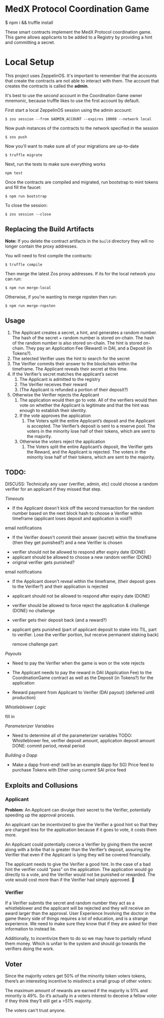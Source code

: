 # MedX Protocol Coordination Game

$ npm i && truffle install

These smart contracts implement the MedX Protocol coordination game.  This game allows applicants to be added to a Registry by providing a hint and committing a secret.

# Local Setup

This project uses ZeppelinOS.  It's important to remember that the accounts that create the contracts are not able to interact with them.  The account that creates the contracts is called the **admin**.

It's best to use the *second* account in the Coordination Game owner mnemonic, because truffle likes to use the first account by default.

First start a local ZeppelinOS session using the admin account:

```
$ zos session --from $ADMIN_ACCOUNT --expires 10000 --network local
```

Now push instances of the contracts to the network specified in the session

```
$ zos push
```

Now you'll want to make sure all of your migrations are up-to-date

```
$ truffle migrate
```

Next, run the tests to make sure everything works

```
npm test
```

Once the contracts are compiled and migrated, run bootstrap to mint tokens and fill the faucet:

```
$ npm run bootstrap
```

To close the session:

```
$ zos session --close
```

## Replacing the Build Artifacts

**Note:** If you delete the contract artifacts in the `build` directory they will no longer contain the proxy addresses.

You will need to first compile the contracts:

```
$ truffle compile
```

Then merge the latest Zos proxy addresses.  If its for the local network you can run:

```
$ npm run merge-local
```

Otherwise, if you're wanting to merge ropsten then run:

```
$ npm run merge-ropsten
```

## Usage

1. The Applicant creates a secret, a hint, and generates a random number.  The hash of the secret + random number is stored on-chain.  The hash of the random number is also stored on-chain. The hint is stored on-chain. They pay an Application Fee (Reward) in DAI, and a Deposit (in Tokens?).
2. The selected Verifier uses the hint to search for the secret
3. The Verifier commits their answer to the blockchain within the timeframe.  The Applicant reveals their secret at this time.
4. If the Verifier’s secret matches the applicant’s secret
   1. The Applicant is admitted to the registry
   2. The Verifier receives their reward
   3. (The Applicant is refunded a portion of their deposit?)
5. Otherwise the Verifier rejects the Applicant
   1. The application would then go to vote.  All of the verifiers would then vote on whether the Applicant is legitimate and that the hint was enough to establish their identity.
   2. If the vote approves the application
      1. The Voters split the entire Applicant’s deposit and the Applicant is accepted.  The Verifier’s deposit is sent to a reserve pool.  The voters in the minority lose half of their tokens, which are sent to the majority.
   3. Otherwise the voters reject the application
      1. The Voters split the entire Applicant’s deposit, the Verifier gets the Reward, and the Applicant is rejected. The voters in the minority lose half of their tokens, which are sent to the majority.

## TODO:

DISCUSS: Technically any user (verifier, admin, etc) could choose a random verifier for an applicant if they missed that step.

*Timeouts*

- If the Applicant doesn't kick off the second transaction for the random number based on the next block hash to choose a Verifier within timeframe (applicant loses deposit and application is void?)


email notifications
- If the Verifier doesn't commit their answer (secret) within the timeframe (then they get punished?) and a new Verifier is chosen

* verifier should not be allowed to respond after expiry date (DONE)
* applicant should be allowed to choose a new random verifier (DONE)
* original verifier gets punished?



email notifications
- If the Applicant doesn't reveal within the timeframe, (their deposit goes to the Verifier?) and their application is rejected

* applicant should not be allowed to respond after expiry date (DONE)
* verifier should be allowed to force reject the application & challenge (DONE)
   no challenge
* verifier gets their deposit back (and a reward?)
* applicant gets punished
  (part of applicant deposit to stake into TIL, part to verifier. Lose the verifier portion, but receive permanent staking back)

  remove challenge part

*Payouts*

- Need to pay the Verifier when the game is won or the vote rejects

- The Applicant needs to pay the reward in DAI (Application Fee) to the CoordinationGame contract as well as the Deposit (in Tokens?) for the application

- Reward payment from Applicant to Verifier (DAI payout) (deferred until production)

*Whistleblower Logic*

fill in

*Parameterizer Variables*

- Need to determine all of the parameterizer variables
  TODO: Whistleblower fee, verifier deposit amount, application deposit amount
  DONE: commit period, reveal period

*Building a Dapp*

- Make a dapp front-end! (will be an example dapp for SG)
  Price feed to purchase Tokens with Ether using current SAI price feed


## Exploits and Collusions

### Applicant

**Problem**: An Applicant can divulge their secret to the Verifier, potentially speeding up the approval process.

An applicant can be incentivized to give the Verifier a good hint so that they are charged less for the application because if it goes to vote, it costs them more.

An Applicant could potentially coerce a Verifier by giving them the secret along with a bribe that is greater than the Verifier’s deposit, assuring the Verifier that even if the Applicant is lying they will be covered financially.

The applicant needs to give the Verifier a good hint.  In the case of a bad hint the verifier could “pass” on the application.  The application would go directly to a vote, and the Verifier would not be punished or rewarded.  The vote would cost more than if the Verifier had simply approved.

### Verifier

If a Verifier submits the secret and random number they act as a whistleblower and the applicant will be rejected and they will receive an award larger than the approval.
User Experience
Involving the doctor in the game theory side of things requires a lot of education, and is a strange experience. We need to make sure they know that if they are asked for their information to instead lie.

Additionally, to incentivize them to do so we may have to partially refund them money.  Which is unfair to the system and should go towards the verifiers doing the work.

## Voter

Since the majority voters get 50% of the minority token voters tokens, there’s an interesting incentive to misdirect a small group of other voters:

The maximum amount of rewards are earned if the majority is 51% and minority is 49%. So it’s actually in a voters interest to deceive a fellow voter if they think they’ll still get a >51% majority.

The voters can't trust anyone.
